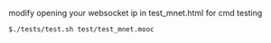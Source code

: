 
modify opening your websocket ip in test_mnet.html for cmd testing

```
$./tests/test.sh test/test_mnet.mooc
```